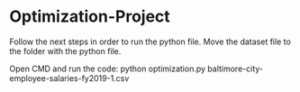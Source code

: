 # Optimization-Project

Follow the next steps in order to run the python file. Move the dataset file to the folder with the python file.

Open CMD and run the code:
python optimization.py baltimore-city-employee-salaries-fy2019-1.csv